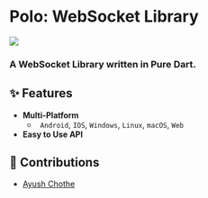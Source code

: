 # Polo: WebSocket Library

[![](https://img.shields.io/badge/Dart-%E2%9D%A4-blue)](https://dart.dev/)

### A WebSocket Library written in Pure Dart.

## ✨ Features

- **Multi-Platform**
  - ` Android`, `IOS`, `Windows`, `Linux`, `macOS`, `Web`
- **Easy to Use API**

## 💪 Contributions

- [Ayush Chothe](https://sh0rt.now.sh/ASH)
